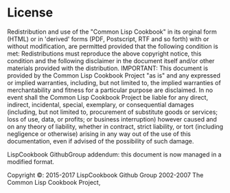 # License

Redistribution and use of the "Common Lisp Cookbook" in its orginal form (HTML) or in 'derived' forms (PDF, Postscript, RTF and so forth) with or without modification, are permitted provided that the following condition is met:
Redistributions must reproduce the above copyright notice, this condition and the following disclaimer in the document itself and/or other materials provided with the distribution.
IMPORTANT: This document is provided by the Common Lisp Cookbook Project "as is" and any expressed or implied warranties, including, but not limited to, the implied warranties of merchantability and fitness for a particular purpose are disclaimed. In no event shall the Common Lisp Cookbook Project be liable for any direct, indirect, incidental, special, exemplary, or consequential damages (including, but not limited to, procurement of substitute goods or services; loss of use, data, or profits; or business interruption) however caused and on any theory of liability, whether in contract, strict liability, or tort (including negligence or otherwise) arising in any way out of the use of this documentation, even if advised of the possibility of such damage.


LispCookbook GithubGroup addendum: this document is now managed in a modified format.

Copyright ©:
2015-2017 LispCookbook Github Group
2002-2007 The Common Lisp Cookbook Project,

